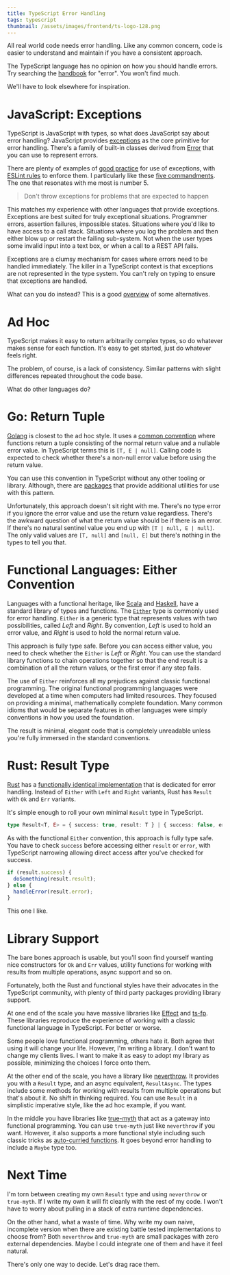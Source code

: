 ```yaml
---
title: TypeScript Error Handling
tags: typescript
thumbnail: /assets/images/frontend/ts-logo-128.png
---
```


All real world code needs error handling. Like any common concern, code is easier to understand and maintain if you have a consistent approach. 

The TypeScript language has no opinion on how you should handle errors. Try searching the [handbook](https://www.typescriptlang.org/docs/handbook/intro.html) for "error". You won't find much.

We'll have to look elsewhere for inspiration.

# JavaScript: Exceptions

TypeScript is JavaScript with types, so what does JavaScript say about error handling? JavaScript provides [exceptions](https://developer.mozilla.org/en-US/docs/Web/JavaScript/Guide/Control_flow_and_error_handling#exception_handling_statements) as the core primitive for error handling. There's a family of built-in classes derived from [Error](https://developer.mozilla.org/en-US/docs/Web/JavaScript/Reference/Global_Objects/Error) that you can use to represent errors.

There are plenty of examples of [good practice](https://engineering.udacity.com/handling-errors-like-a-pro-in-typescript-d7a314ad4991) for use of exceptions, with [ESLint rules](https://typescript-eslint.io/rules/only-throw-error) to enforce them. I particularly like these [five commandments](https://medium.com/with-orus/the-5-commandments-of-clean-error-handling-in-typescript-93a9cbdf1af5). The one that resonates with me most is number 5. 

> Don't throw exceptions for problems that are expected to happen

This matches my experience with other languages that provide exceptions. Exceptions are best suited for truly exceptional situations. Programmer errors, assertion failures, impossible states. Situations where you'd like to have access to a call stack. Situations where you log the problem and then either blow up or restart the failing sub-system. Not when the user types some invalid input into a text box, or when a call to a REST API fails.

Exceptions are a clumsy mechanism for cases where errors need to be handled immediately. The killer in a TypeScript context is that exceptions are not represented in the type system. You can't rely on typing to ensure that exceptions are handled. 

What can you do instead? This is a good [overview](https://meowbark.dev/Better-error-handling) of some alternatives.

# Ad Hoc

TypeScript makes it easy to return arbitrarily complex types, so do whatever makes sense for each function. It's easy to get started, just do whatever feels right. 

The problem, of course, is a lack of consistency. Similar patterns with slight differences repeated throughout the code base.

What do other languages do?

# Go: Return Tuple

[Golang](https://go.dev/) is closest to the ad hoc style. It uses a [common convention](https://go.dev/blog/error-handling-and-go) where functions return a tuple consisting of the normal return value and a nullable error value. In TypeScript terms this is `[T, E | null]`. Calling code is expected to check whether there's a non-null error value before using the return value.

You can use this convention in TypeScript without any other tooling or library. Although, there are [packages](https://github.com/thelinuxlich/go-go-try) that provide additional utilities for use with this pattern. 

Unfortunately, this approach doesn't sit right with me. There's no type error if you ignore the error value and use the return value regardless. There's the awkward question of what the return value should be if there is an error. If there's no natural sentinel value you end up with `[T | null, E | null]`. The only valid values are `[T, null]` and `[null, E]` but there's nothing in the types to tell you that.

# Functional Languages: Either Convention

Languages with a functional heritage, like [Scala](https://www.scala-lang.org/) and [Haskell](https://www.haskell.org/), have a standard library of types and functions. The [`Either`](https://hackage.haskell.org/package/base-4.21.0.0/docs/Data-Either.html) type is commonly used for error handling. `Either` is a generic type that represents values with two possibilities, called *Left* and *Right*. By convention, *Left* is used to hold an error value, and *Right* is used to hold the normal return value. 

This approach is fully type safe. Before you can access either value, you need to check whether the `Either` is *Left* or *Right*. You can use the standard library functions to chain operations together so that the end result is a combination of all the return values, or the first error if any step fails.

The use of `Either` reinforces all my prejudices against classic functional programming. The original functional programming languages were developed at a time when computers had limited resources. They focused on providing a minimal, mathematically complete foundation. Many common idioms that would be separate features in other languages were simply conventions in how you used the foundation.

The result is minimal, elegant code that is completely unreadable unless you're fully immersed in the standard conventions.

# Rust: Result Type

[Rust](https://www.rust-lang.org/) has a [functionally identical implementation](https://doc.rust-lang.org/book/ch09-02-recoverable-errors-with-result.html) that is dedicated for error handling. Instead of `Either` with `Left` and `Right` variants, Rust has `Result` with `Ok` and `Err` variants.

It's simple enough to roll your own minimal `Result` type in TypeScript.

```ts
type Result<T, E> = { success: true, result: T } | { success: false, error: E }
```

As with the functional `Either` convention, this approach is fully type safe. You have to check `success` before accessing either `result` or `error`, with TypeScript narrowing allowing direct access after you've checked for success.

```ts
if (result.success) {
  doSomething(result.result);
} else {
  handleError(result.error);
}
```

This one I like.

# Library Support

The bare bones approach is usable, but you'll soon find yourself wanting nice constructors for `Ok` and `Err` values, utility functions for working with results from multiple operations, async support and so on. 

Fortunately, both the Rust and functional styles have their advocates in the TypeScript community, with plenty of third party packages providing library support.

At one end of the scale you have massive libraries like [Effect](https://effect.website/) and [ts-fp](https://gcanti.github.io/fp-ts/). These libraries reproduce the experience of working with a classic functional language in TypeScript. For better or worse. 

Some people love functional programming, others hate it. Both agree that using it will change your life. However, I'm writing a library. I don't want to change my clients lives. I want to make it as easy to adopt my library as possible, minimizing the choices I force onto them.

At the other end of the scale, you have a library like [neverthrow](https://github.com/supermacro/neverthrow). It provides you with a `Result` type, and an async equivalent, `ResultAsync`. The types include some methods for working with results from multiple operations but that's about it. No shift in thinking required. You can use `Result` in a simplistic imperative style, like the ad hoc example, if you want.

In the middle you have libraries like [true-myth](https://true-myth.js.org/) that act as a gateway into functional programming. You can use `true-myth` just like `neverthrow` if you want. However, it also supports a more functional style including such classic tricks as [auto-curried functions](https://v4.chriskrycho.com/2017/collection-last-auto-curried-functions.html). It goes beyond error handling to include a `Maybe` type too. 

# Next Time

I'm torn between creating my own `Result` type and using `neverthrow` or `true-myth`. If I write my own it will fit cleanly with the rest of my code. I won't have to worry about pulling in a stack of extra runtime dependencies.

On the other hand, what a waste of time. Why write my own naive, incomplete version when there are existing battle tested implementations to choose from? Both `neverthrow` and `true-myth` are small packages with zero external dependencies. Maybe I could integrate one of them and have it feel natural.

There's only one way to decide. Let's drag race them.
